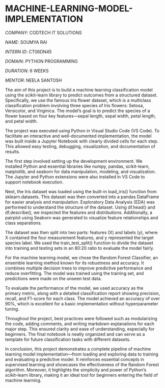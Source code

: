 # MACHINE-LEARNING-MODEL-IMPLEMENTATION

*COMPANY*: CODTECH IT SOLUTIONS

*NAME*: SOUMYA RAI

*INTERN ID*: CT06DN45

*DOMAIN*: PYTHON PROGRAMMING

*DURATION*: 6 WEEKS

*MENTOR*: NEELA SANTOSH

The aim of this project is to build a machine learning classification model using the scikit-learn library to predict outcomes from a structured dataset. Specifically, we use the famous Iris flower dataset, which is a multiclass classification problem involving three species of Iris flowers: Setosa, Versicolor, and Virginica. The model’s goal is to predict the species of a flower based on four key features—sepal length, sepal width, petal length, and petal width.

The project was executed using Python in Visual Studio Code (VS Code). To facilitate an interactive and well-documented implementation, the model was built inside a Jupyter Notebook with clearly divided cells for each step. This allowed easy testing, debugging, visualization, and documentation of results.

The first step involved setting up the development environment. We installed Python and essential libraries like numpy, pandas, scikit-learn, matplotlib, and seaborn for data manipulation, modeling, and visualization. The Jupyter and Python extensions were also installed in VS Code to support notebook execution.

Next, the Iris dataset was loaded using the built-in load_iris() function from sklearn.datasets. This dataset was then converted into a pandas DataFrame for easier analysis and manipulation. Exploratory Data Analysis (EDA) was performed to understand the structure of the dataset. Using df.head() and df.describe(), we inspected the features and distributions. Additionally, a pairplot using Seaborn was generated to visualize feature relationships and class separations.

The dataset was then split into two parts: features (X) and labels (y), where X contained the four measurement features, and y represented the target species label. We used the train_test_split() function to divide the dataset into training and testing sets in an 80:20 ratio to evaluate the model fairly.

For the machine learning model, we chose the Random Forest Classifier, an ensemble learning method known for its robustness and accuracy. It combines multiple decision trees to improve predictive performance and reduce overfitting. The model was trained using the training set, and predictions were made on the unseen test data.

To evaluate the performance of the model, we used accuracy as the primary metric, along with a detailed classification report showing precision, recall, and F1-score for each class. The model achieved an accuracy of over 90%, which is excellent for a basic implementation without hyperparameter tuning.

Throughout the project, best practices were followed such as modularizing the code, adding comments, and writing markdown explanations for each major step. This ensured clarity and ease of understanding, especially for beginners. The final notebook is neatly organized and can serve as a template for future classification tasks with different datasets.

In conclusion, this project demonstrates a complete pipeline of machine learning model implementation—from loading and exploring data to training and evaluating a predictive model. It reinforces essential concepts in supervised learning and showcases the effectiveness of the Random Forest algorithm. Moreover, it highlights the simplicity and power of Python’s scikit-learn library, making it an ideal tool for beginners entering the field of machine learning.
